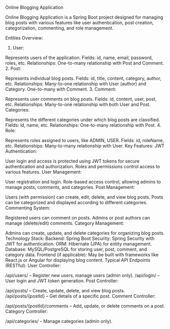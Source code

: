 Online Blogging Application

Online Blogging Application is a Spring Boot project designed for managing blog posts with various features like user authentication, post creation, categorization, commenting, and role management.

Entities Overview:
1. User:

Represents users of the application.
Fields: id, name, email, password, roles, etc.
Relationships: One-to-many relationship with Post and Comment.
2. Post:

Represents individual blog posts.
Fields: id, title, content, category, author, etc.
Relationships: Many-to-one relationship with User (author) and Category. One-to-many with Comment.
3. Comment:

Represents user comments on blog posts.
Fields: id, content, user, post, etc.
Relationships: Many-to-one relationship with both User and Post.
Categories:

Represents the different categories under which blog posts are classified.
Fields: id, name, etc.
Relationships: One-to-many relationship with Post.
4. Role:

Represents roles assigned to users, like ADMIN, USER.
Fields: id, roleName, etc.
Relationships: Many-to-many relationship with User.
Key Features:
JWT Authentication:

User login and access is protected using JWT tokens for secure authentication and authorization.
Roles and permissions control access to various features.
User Management:

User registration and login.
Role-based access control, allowing admins to manage posts, comments, and categories.
Post Management:

Users (with permission) can create, edit, delete, and view blog posts.
Posts can be categorized and displayed according to different categories.
Commenting System:

Registered users can comment on posts.
Admins or post authors can manage (delete/edit) comments.
Category Management:

Admins can create, update, and delete categories for organizing blog posts.
Technology Stack:
Backend: Spring Boot
Security: Spring Security with JWT for authentication.
ORM: Hibernate (JPA) for entity management.
Database: MySQL/PostgreSQL for storing user, post, comment, and category data.
Frontend (if applicable): May be built with frameworks like React.js or Angular for displaying blog content.
Typical API Endpoints (RESTful):
User Controller:

/api/users/ – Register new users, manage users (admin only).
/api/login/ – User login and JWT token generation.
Post Controller:

/api/posts/ – Create, update, delete, and view blog posts.
/api/posts/{postId} – Get details of a specific post.
Comment Controller:

/api/posts/{postId}/comments – Add, update, or delete comments on a post.
Category Controller:

/api/categories/ – Manage categories (admin only).
